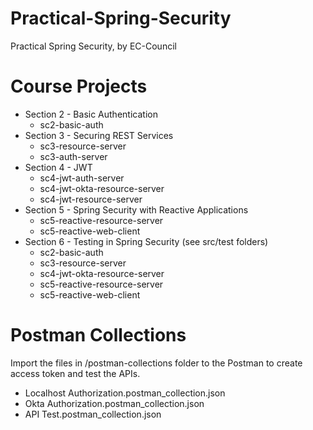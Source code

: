 # Practical-Spring-Security
Practical Spring Security, by EC-Council

# Course Projects
- Section 2 - Basic Authentication
    - sc2-basic-auth
- Section 3 - Securing REST Services
    - sc3-resource-server
    - sc3-auth-server
- Section 4 - JWT
    - sc4-jwt-auth-server
    - sc4-jwt-okta-resource-server
    - sc4-jwt-resource-server
- Section 5 - Spring Security with Reactive Applications
    - sc5-reactive-resource-server
    - sc5-reactive-web-client
- Section 6 - Testing in Spring Security (see src/test folders)
    - sc2-basic-auth
    - sc3-resource-server
    - sc4-jwt-okta-resource-server
    - sc5-reactive-resource-server
    - sc5-reactive-web-client

# Postman Collections
Import the files in /postman-collections folder to the Postman to create access token and test the APIs.

- Localhost Authorization.postman_collection.json
- Okta Authorization.postman_collection.json
- API Test.postman_collection.json 
